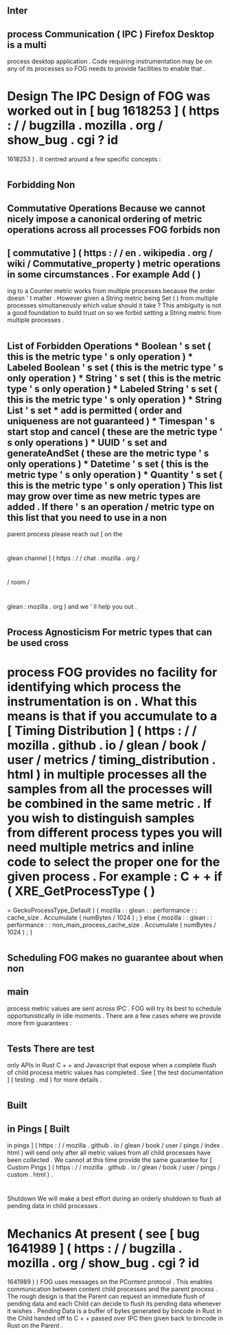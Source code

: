 #
Inter
-
process
Communication
(
IPC
)
Firefox
Desktop
is
a
multi
-
process
desktop
application
.
Code
requiring
instrumentation
may
be
on
any
of
its
processes
so
FOG
needs
to
provide
facilities
to
enable
that
.
#
#
Design
The
IPC
Design
of
FOG
was
worked
out
in
[
bug
1618253
]
(
https
:
/
/
bugzilla
.
mozilla
.
org
/
show_bug
.
cgi
?
id
=
1618253
)
.
It
centred
around
a
few
specific
concepts
:
#
#
#
Forbidding
Non
-
Commutative
Operations
Because
we
cannot
nicely
impose
a
canonical
ordering
of
metric
operations
across
all
processes
FOG
forbids
non
-
[
commutative
]
(
https
:
/
/
en
.
wikipedia
.
org
/
wiki
/
Commutative_property
)
metric
operations
in
some
circumstances
.
For
example
Add
(
)
-
ing
to
a
Counter
metric
works
from
multiple
processes
because
the
order
doesn
'
t
matter
.
However
given
a
String
metric
being
Set
(
)
from
multiple
processes
simultaneously
which
value
should
it
take
?
This
ambiguity
is
not
a
good
foundation
to
build
trust
on
so
we
forbid
setting
a
String
metric
from
multiple
processes
.
#
#
#
#
List
of
Forbidden
Operations
*
Boolean
'
s
set
(
this
is
the
metric
type
'
s
only
operation
)
*
Labeled
Boolean
'
s
set
(
this
is
the
metric
type
'
s
only
operation
)
*
String
'
s
set
(
this
is
the
metric
type
'
s
only
operation
)
*
Labeled
String
'
s
set
(
this
is
the
metric
type
'
s
only
operation
)
*
String
List
'
s
set
*
add
is
permitted
(
order
and
uniqueness
are
not
guaranteed
)
*
Timespan
'
s
start
stop
and
cancel
(
these
are
the
metric
type
'
s
only
operations
)
*
UUID
'
s
set
and
generateAndSet
(
these
are
the
metric
type
'
s
only
operations
)
*
Datetime
'
s
set
(
this
is
the
metric
type
'
s
only
operation
)
*
Quantity
'
s
set
(
this
is
the
metric
type
'
s
only
operation
)
This
list
may
grow
over
time
as
new
metric
types
are
added
.
If
there
'
s
an
operation
/
metric
type
on
this
list
that
you
need
to
use
in
a
non
-
parent
process
please
reach
out
[
on
the
#
glean
channel
]
(
https
:
/
/
chat
.
mozilla
.
org
/
#
/
room
/
#
glean
:
mozilla
.
org
)
and
we
'
ll
help
you
out
.
#
#
#
Process
Agnosticism
For
metric
types
that
can
be
used
cross
-
process
FOG
provides
no
facility
for
identifying
which
process
the
instrumentation
is
on
.
What
this
means
is
that
if
you
accumulate
to
a
[
Timing
Distribution
]
(
https
:
/
/
mozilla
.
github
.
io
/
glean
/
book
/
user
/
metrics
/
timing_distribution
.
html
)
in
multiple
processes
all
the
samples
from
all
the
processes
will
be
combined
in
the
same
metric
.
If
you
wish
to
distinguish
samples
from
different
process
types
you
will
need
multiple
metrics
and
inline
code
to
select
the
proper
one
for
the
given
process
.
For
example
:
C
+
+
if
(
XRE_GetProcessType
(
)
=
=
GeckoProcessType_Default
)
{
mozilla
:
:
glean
:
:
performance
:
:
cache_size
.
Accumulate
(
numBytes
/
1024
)
;
}
else
{
mozilla
:
:
glean
:
:
performance
:
:
non_main_process_cache_size
.
Accumulate
(
numBytes
/
1024
)
;
}
#
#
#
Scheduling
FOG
makes
no
guarantee
about
when
non
-
main
-
process
metric
values
are
sent
across
IPC
.
FOG
will
try
its
best
to
schedule
opportunistically
in
idle
moments
.
There
are
a
few
cases
where
we
provide
more
firm
guarantees
:
#
#
#
#
Tests
There
are
test
-
only
APIs
in
Rust
C
+
+
and
Javascript
that
expose
when
a
complete
flush
of
child
process
metric
values
has
completed
.
See
[
the
test
documentation
]
(
testing
.
md
)
for
more
details
.
#
#
#
#
Built
-
in
Pings
[
Built
-
in
pings
]
(
https
:
/
/
mozilla
.
github
.
io
/
glean
/
book
/
user
/
pings
/
index
.
html
)
will
send
only
after
all
metric
values
from
all
child
processes
have
been
collected
.
We
cannot
at
this
time
provide
the
same
guarantee
for
[
Custom
Pings
]
(
https
:
/
/
mozilla
.
github
.
io
/
glean
/
book
/
user
/
pings
/
custom
.
html
)
.
#
#
#
#
Shutdown
We
will
make
a
best
effort
during
an
orderly
shutdown
to
flush
all
pending
data
in
child
processes
.
#
#
#
Mechanics
At
present
(
see
[
bug
1641989
]
(
https
:
/
/
bugzilla
.
mozilla
.
org
/
show_bug
.
cgi
?
id
=
1641989
)
)
FOG
uses
messages
on
the
PContent
protocol
.
This
enables
communication
between
content
child
processes
and
the
parent
process
.
The
rough
design
is
that
the
Parent
can
request
an
immediate
flush
of
pending
data
and
each
Child
can
decide
to
flush
its
pending
data
whenever
it
wishes
.
Pending
Data
is
a
buffer
of
bytes
generated
by
bincode
in
Rust
in
the
Child
handed
off
to
C
+
+
passed
over
IPC
then
given
back
to
bincode
in
Rust
on
the
Parent
.
